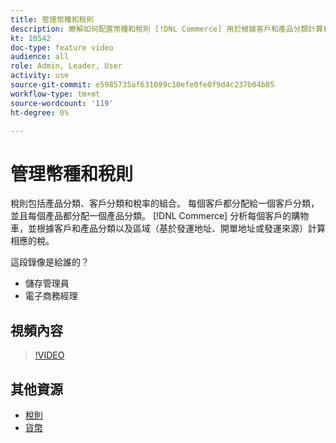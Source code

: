 ```yaml
---
title: 管理幣種和稅則
description: 瞭解如何配置幣種和稅則 [!DNL Commerce] 用於根據客戶和產品分類計算相應稅。
kt: 10542
doc-type: feature video
audience: all
role: Admin, Leader, User
activity: use
source-git-commit: e5985735af631099c10efe0fe0f9d4c237b04b85
workflow-type: tm+mt
source-wordcount: '119'
ht-degree: 0%

---
```


# 管理幣種和稅則

稅則包括產品分類、客戶分類和稅率的組合。 每個客戶都分配給一個客戶分類，並且每個產品都分配一個產品分類。 [!DNL Commerce] 分析每個客戶的購物車，並根據客戶和產品分類以及區域（基於發運地址、開單地址或發運來源）計算相應的稅。

這段錄像是給誰的？

- 儲存管理員
- 電子商務經理

## 視頻內容

>[!VIDEO](https://video.tv.adobe.com/v/343657?quality=12&learn=on)

## 其他資源

- [稅則](https://docs.magento.com/user-guide/tax/tax-rules.html)
- [貨幣](https://docs.magento.com/user-guide/stores/currency.html)
